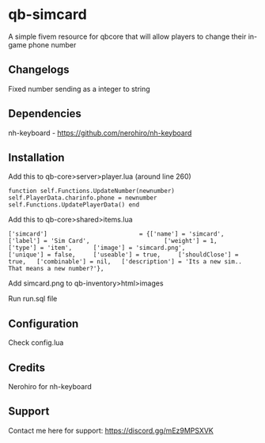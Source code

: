 # qb-simcard
A simple fivem resource for qbcore that will allow players to change their in-game phone number
## Changelogs

Fixed number sending as a integer to string

## Dependencies

nh-keyboard - https://github.com/nerohiro/nh-keyboard

## Installation

Add this to qb-core>server>player.lua (around line 260)

`
function self.Functions.UpdateNumber(newnumber)
        self.PlayerData.charinfo.phone = newnumber
        self.Functions.UpdatePlayerData()
    end
`

Add this to qb-core>shared>items.lua

`
['simcard'] 				 		 = {['name'] = 'simcard', 			    		['label'] = 'Sim Card', 					['weight'] = 1, 	['type'] = 'item', 		['image'] = 'simcard.png', 				['unique'] = false, 	['useable'] = true, 	['shouldClose'] = true,   ['combinable'] = nil,   ['description'] = 'Its a new sim.. That means a new number?'},
`

Add simcard.png to qb-inventory>html>images


Run run.sql file

## Configuration

Check config.lua

## Credits

Nerohiro for nh-keyboard

## Support

Contact me here for support: https://discord.gg/mEz9MPSXVK
